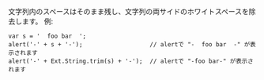 文字列内のスペースはそのまま残し、文字列の両サイドのホワイトスペースを除去します。 例:

    var s = '  foo bar  ';
    alert('-' + s + '-');                   // alertで "-  foo bar  -" が表示されます
    alert('-' + Ext.String.trim(s) + '-');  // alertで "-foo bar-" が表示されます
